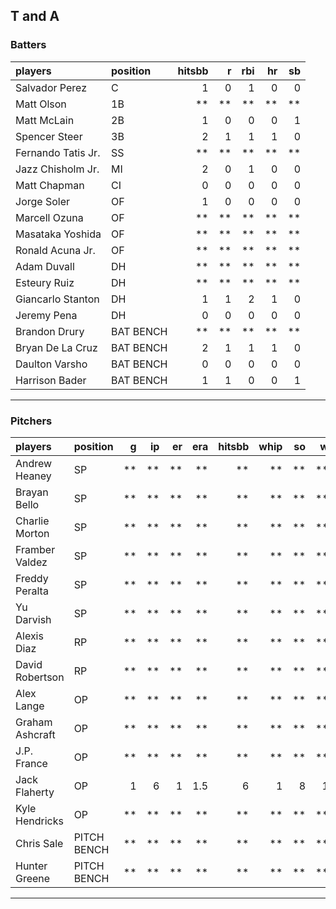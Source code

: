 ## T and A

### Batters

 
|players            |position  | hitsbb|  r| rbi| hr| sb| 
|:------------------|:---------|------:|--:|---:|--:|--:| 
|Salvador Perez     |C         |      1|  0|   1|  0|  0| 
|Matt Olson         |1B        |     **| **|  **| **| **| 
|Matt McLain        |2B        |      1|  0|   0|  0|  1| 
|Spencer Steer      |3B        |      2|  1|   1|  1|  0| 
|Fernando Tatis Jr. |SS        |     **| **|  **| **| **| 
|Jazz Chisholm Jr.  |MI        |      2|  0|   1|  0|  0| 
|Matt Chapman       |CI        |      0|  0|   0|  0|  0| 
|Jorge Soler        |OF        |      1|  0|   0|  0|  0| 
|Marcell Ozuna      |OF        |     **| **|  **| **| **| 
|Masataka Yoshida   |OF        |     **| **|  **| **| **| 
|Ronald Acuna Jr.   |OF        |     **| **|  **| **| **| 
|Adam Duvall        |DH        |     **| **|  **| **| **| 
|Esteury Ruiz       |DH        |     **| **|  **| **| **| 
|Giancarlo Stanton  |DH        |      1|  1|   2|  1|  0| 
|Jeremy Pena        |DH        |      0|  0|   0|  0|  0| 
|Brandon Drury      |BAT BENCH |     **| **|  **| **| **| 
|Bryan De La Cruz   |BAT BENCH |      2|  1|   1|  1|  0| 
|Daulton Varsho     |BAT BENCH |      0|  0|   0|  0|  0| 
|Harrison Bader     |BAT BENCH |      1|  1|   0|  0|  1| 


* * *

### Pitchers

 
|players         |position    |  g| ip| er| era| hitsbb| whip| so|  w| sv| 
|:---------------|:-----------|--:|--:|--:|---:|------:|----:|--:|--:|--:| 
|Andrew Heaney   |SP          | **| **| **|  **|     **|   **| **| **| **| 
|Brayan Bello    |SP          | **| **| **|  **|     **|   **| **| **| **| 
|Charlie Morton  |SP          | **| **| **|  **|     **|   **| **| **| **| 
|Framber Valdez  |SP          | **| **| **|  **|     **|   **| **| **| **| 
|Freddy Peralta  |SP          | **| **| **|  **|     **|   **| **| **| **| 
|Yu Darvish      |SP          | **| **| **|  **|     **|   **| **| **| **| 
|Alexis Diaz     |RP          | **| **| **|  **|     **|   **| **| **| **| 
|David Robertson |RP          | **| **| **|  **|     **|   **| **| **| **| 
|Alex Lange      |OP          | **| **| **|  **|     **|   **| **| **| **| 
|Graham Ashcraft |OP          | **| **| **|  **|     **|   **| **| **| **| 
|J.P. France     |OP          | **| **| **|  **|     **|   **| **| **| **| 
|Jack Flaherty   |OP          |  1|  6|  1| 1.5|      6|    1|  8|  1|  0| 
|Kyle Hendricks  |OP          | **| **| **|  **|     **|   **| **| **| **| 
|Chris Sale      |PITCH BENCH | **| **| **|  **|     **|   **| **| **| **| 
|Hunter Greene   |PITCH BENCH | **| **| **|  **|     **|   **| **| **| **| 


* * *


